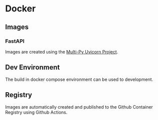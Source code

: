 # Docker

## Images



### FastAPI

Images are created using the [Multi-Py Uvicorn Project](https://github.com/multi-py/python-uvicorn).





## Dev Environment

The build in docker compose environment can be used to development.



## Registry

Images are automatically created and published to the Github Container Registry using Github Actions.



